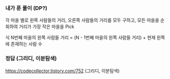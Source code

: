 ### 내가 푼 풀이 (DP?)
각 마을 별로 왼쪽 사람들의 거리, 오른쪽 사람들의 거리를 모두 구하고,
모든 마을을 순회하여 거리가 가장 작은 마을을 Pick

식
N번째 마을의 왼쪽 사람들 거리 = (N - 1번째 마을의 왼쪽 사람들 거리) + 현재 왼쪽에 존재하는 사람 수

### 정답 (그리디, 이분탐색)
https://codecollector.tistory.com/752 (그리디, 이분탐색)